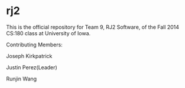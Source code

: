 rj2
===
This is the official repository for Team 9, RJ2 Software, of the Fall 2014 CS:180 class at University of Iowa.

Contributing Members:

Joseph Kirkpatrick

Justin Perez(Leader)

Runjin Wang